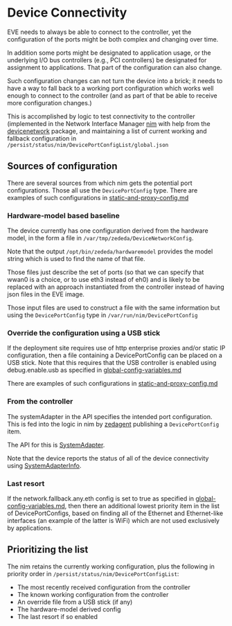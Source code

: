 # Device Connectivity

EVE needs to always be able to connect to the controller, yet the configuration of the ports might be both complex and changing over time.

In addition some ports might be designated to application usage, or the underlying I/O bus controllers (e.g., PCI controllers) be designated for assignment to applications. That part of the configuration can also change.

Such configuration changes can not turn the device into a brick; it needs to have a way to fall back to a working port configuration which works well enough to connect to the controller (and as part of that be able to receive more configuration changes.)

This is accomplished by logic to test connectivity to the controller (implemented in the Network Interface Manager [nim](../pkg/pillar/cmd/nim) with help from the [devicenetwork](../pkg/pillar/devicenetwork) package, and maintaining a list of current working and fallback configuration in ```/persist/status/nim/DevicePortConfigList/global.json```

## Sources of configuration

There are several sources from which nim gets the potential port configurations. Those all use the ```DevicePortConfig``` type. There are examples of such configurations in [static-and-proxy-config.md](../pkg/pillar/docs/static-and-proxy-config.md)

### Hardware-model based baseline

The device currently has one configuration derived from the hardware model, in the form a file in ```/var/tmp/zededa/DeviceNetworkConfig```.

Note that the output ```/opt/bin/zededa/hardwaremodel``` provides the model string which is used to find the name of that file.

Those files just describe the set of ports (so that we can specify that wwan0 is a choice, or to use eth3 instead of eh0) and is likely to be replaced with an approach instantiated from the controller instead of having json files in the EVE image.

Those input files are used to construct a file with the same information but using the ```DevicePortConfig``` type in ```/var/run/nim/DevicePortConfig```

### Override the configuration using a USB stick

If the deployment site requires use of http enterprise proxies and/or static IP configuration, then a file containing a DevicePortConfig can be placed on a USB stick. Note that this requires that the USB controller is enabled using debug.enable.usb as specified in [global-config-variables.md](../pkg/pillar/docs/global-config-variables.md)

There are examples of such configurations in [static-and-proxy-config.md](../pkg/pillar/docs/static-and-proxy-config.md)

### From the controller

The systemAdapter in the API specifies the intended port configuration.
This is fed into the logic in nim by [zedagent](../pkg/pillar/cmd/zedagent) publishing a ```DevicePortConfig``` item.

The API for this is [SystemAdapter](../api/proto/config/devmodel.proto).

Note that the device reports the status of all of the device connectivity using [SystemAdapterInfo](../api/proto/info/info.proto).

### Last resort

If the network.fallback.any.eth config is set to true as specified in [global-config-variables.md](../pkg/pillar/docs/global-config-variables.md), then there an additional lowest priority item in the list of DevicePortConfigs, based on finding all of the Ethernet and Ethernet-like interfaces (an example of the latter is WiFi) which are not used exclusively by applications.

## Prioritizing the list

The nim retains the currently working configuration, plus the following in priority order in ```/persist/status/nim/DevicePortConfigList```:
* The most recently received configuration from the controller
* The known working configuration from the controller
* An override file from a USB stick (if any)
* The hardware-model derived config
* The last resort if so enabled
